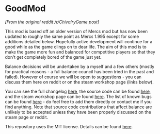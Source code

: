 # GoodMod

*[From the original reddit /r/ChivalryGame post]*

This mod is based off an older version of Mercs mod but has now been updated to roughly the same point as Mercs 1.995 except for some additions detailed below. Hopefully active development will continue for a good while as the game clings on to dear life. The aim of this mod is to make the game more fun and balanced for competitive players so that they don't get completely bored of the game just yet.

Balance decisions will be undertaken by a myself and a few others (mostly for practical reasons - a full balance council has been tried in the past and failed). However of course we will be open to suggestions - you can discuss them here on reddit or on the steam workshop page (links below).

You can see the full changelog [here](https://github.com/vincegogh/GoodMod/blob/master/CHANGELOG.md), the source code can be found [here](http://github.com/vincegogh/GoodMod/), and the steam workshop page can be found [here](http://steamcommunity.com/sharedfiles/filedetails/?id=799351461). The list of known bugs can be found [here](http://github.com/vincegogh/GoodMod/issues) - do feel free to add them directly or contact me if you find anything. Note that source code contributions that affect balance are unlikely to be accepted unless they have been properly discussed on the steam page or reddit.

This repository uses the MIT license. Details can be found [here](http://github.com/vincegogh/GoodMod/blob/master/LICENSE).
